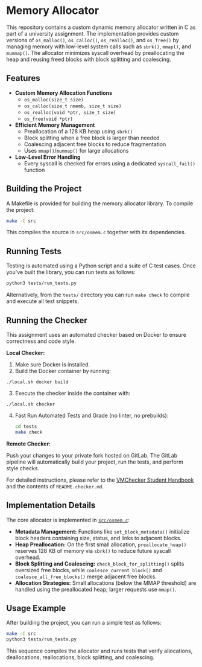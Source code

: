 # Memory Allocator

This repository contains a custom dynamic memory allocator written in C as part of a university assignment. The implementation provides custom versions of `os_malloc()`, `os_calloc()`, `os_realloc()`, and `os_free()` by managing memory with low-level system calls such as `sbrk()`, `mmap()`, and `munmap()`. The allocator minimizes syscall overhead by preallocating the heap and reusing freed blocks with block splitting and coalescing.

## Features

- **Custom Memory Allocation Functions**
  - `os_malloc(size_t size)`
  - `os_calloc(size_t nmemb, size_t size)`
  - `os_realloc(void *ptr, size_t size)`
  - `os_free(void *ptr)`
- **Efficient Memory Management**
  - Preallocation of a 128 KB heap using `sbrk()`
  - Block splitting when a free block is larger than needed
  - Coalescing adjacent free blocks to reduce fragmentation
  - Uses `mmap()`/`munmap()` for large allocations
- **Low-Level Error Handling**
  - Every syscall is checked for errors using a dedicated `syscall_fail()` function

## Building the Project

A Makefile is provided for building the memory allocator library. To compile the project:

```bash
make -C src
```

This compiles the source in `src/osmem.c` together with its dependencies.

## Running Tests

Testing is automated using a Python script and a suite of C test cases. Once you've built the library, you can run tests as follows:

```bash
python3 tests/run_tests.py
```

Alternatively, from the `tests/` directory you can run `make check` to compile and execute all test snippets.

## Running the Checker

This assignment uses an automated checker based on Docker to ensure correctness and code style.

**Local Checker:**

1. Make sure Docker is installed.
2. Build the Docker container by running:

```<console
./local.sh docker build
```

3. Execute the checker inside the container with:

```console
./local.sh checker
```

4. Fast Run Automated Tests and Grade (no linter, no prebuilds):
   ```bash
   cd tests
   make check
   ```

**Remote Checker:**

Push your changes to your private fork hosted on GitLab. The GitLab pipeline will automatically build your project, run the tests, and perform style checks.

For detailed instructions, please refer to the [VMChecker Student Handbook](https://github.com/systems-cs-pub-ro/vmchecker-next/wiki/Student-Handbook) and the contents of `README.checker.md`.

## Implementation Details

The core allocator is implemented in [`src/osmem.c`](src/osmem.c):

- **Metadata Management:**
  Functions like `set_block_metadata()` initialize block headers containing size, status, and links to adjacent blocks.
- **Heap Preallocation:**
  On the first small allocation, `preallocate_heap()` reserves 128 KB of memory via `sbrk()` to reduce future syscall overhead.
- **Block Splitting and Coalescing:**
  `check_block_for_splitting()` splits oversized free blocks, while `coalesce_current_block()` and `coalesce_all_free_blocks()` merge adjacent free blocks.
- **Allocation Strategies:**
  Small allocations (below the MMAP threshold) are handled using the preallocated heap; larger requests use `mmap()`.

## Usage Example

After building the project, you can run a simple test as follows:

```bash
make -C src
python3 tests/run_tests.py
```

This sequence compiles the allocator and runs tests that verify allocations, deallocations, reallocations, block splitting, and coalescing.